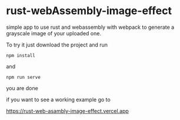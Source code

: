 # rust-webAssembly-image-effect
simple app to use rust and webassembly with webpack to generate a 
grayscale image of your uploaded one.

To try it just download the project and run 

``npm install``

and 

``npm run serve``

you are done 

if you want to see a working example go to

https://rust-web-asambly-image-effect.vercel.app
